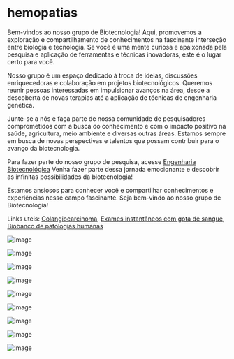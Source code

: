 # hemopatias
Bem-vindos ao nosso grupo de Biotecnologia! Aqui, promovemos a exploração e compartilhamento de conhecimentos na fascinante interseção entre biologia e tecnologia. Se você é uma mente curiosa e apaixonada pela pesquisa e aplicação de ferramentas e técnicas inovadoras, este é o lugar certo para você.

Nosso grupo é um espaço dedicado à troca de ideias, discussões enriquecedoras e colaboração em projetos biotecnológicos. Queremos reunir pessoas interessadas em impulsionar avanços na área, desde a descoberta de novas terapias até a aplicação de técnicas de engenharia genética.

Junte-se a nós e faça parte de nossa comunidade de pesquisadores comprometidos com a busca do conhecimento e com o impacto positivo na saúde, agricultura, meio ambiente e diversas outras áreas. Estamos sempre em busca de novas perspectivas e talentos que possam contribuir para o avanço da biotecnologia.

Para fazer parte do nosso grupo de pesquisa, acesse [Engenharia Biotecnológica](https://chat.whatsapp.com/EpXVaaIbRiXHK0uubbVu16)
Venha fazer parte dessa jornada emocionante e descobrir as infinitas possibilidades da biotecnologia!

Estamos ansiosos para conhecer você e compartilhar conhecimentos e experiências nesse campo fascinante. Seja bem-vindo ao nosso grupo de Biotecnologia!

Links uteis: 
[Colangiocarcinoma](https://pt.wikipedia.org/wiki/Colangiocarcinoma),
[Exames instantâneos com gota de sangue](https://chat.openai.com/c/c97e485a-5059-4d6d-9df6-531c69a19c8f),
[Biobanco de patologias humanas](https://chat.openai.com/c/c050de9e-c76c-4b30-abb7-f728b568f25a)


![image](https://github.com/AstridNielsen-lab/hemopatias/assets/32886080/90c32393-b69f-4cc2-94b1-f56291783d46)

![image](https://github.com/AstridNielsen-lab/hemopatias/assets/32886080/e764bc92-24aa-4fb4-85c1-e427bf652d7e)

![image](https://github.com/AstridNielsen-lab/hemopatias/assets/32886080/261c561f-aa2f-4959-bc08-cab3118eab7c)

![image](https://github.com/AstridNielsen-lab/hemopatias/assets/32886080/949ff6a7-ee8e-4017-b10d-d23e279280ba)

![image](https://github.com/AstridNielsen-lab/hemopatias/assets/32886080/8b6d74ce-5b7a-4a8e-a260-49f903ef1e50)

![image](https://github.com/AstridNielsen-lab/hemopatias/assets/32886080/e788c6ea-5b11-4a28-8bd8-5213af8bf80e)

![image](https://github.com/AstridNielsen-lab/hemopatias/assets/32886080/651e7f47-45c0-4a20-b4b8-836e06e43921)

![image](https://github.com/AstridNielsen-lab/hemopatias/assets/32886080/9d307ad2-3264-4a1a-9c1f-31fd73571abb)

![image](https://github.com/AstridNielsen-lab/hemopatias/assets/32886080/fb2ca796-2e24-4bb9-8dc8-6f29d14a234c)







